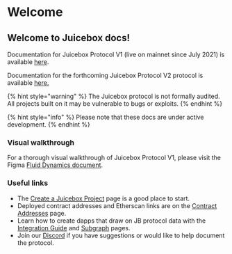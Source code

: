 # Welcome

## Welcome to Juicebox docs!

Documentation for Juicebox Protocol V1 (live on mainnet since July 2021) is available [here](protocol-v2/specifications/contracts/).

Documentation for the forthcoming Juicebox Protocol V2 protocol is available [here.](broken-reference)

{% hint style="warning" %}
The Juicebox protocol is not formally audited. All projects built on it may be vulnerable to bugs or exploits.
{% endhint %}

{% hint style="info" %}
Please note that these docs are under active development.
{% endhint %}

### Visual walkthrough

For a thorough visual walkthrough of Juicebox Protocol V1, please visit the Figma [Fluid Dynamics document](https://www.figma.com/file/dHsQ7Bt3ryXbZ2sRBAfBq5/Fluid-Dynamics).

### Useful links

* The [Create a Juicebox Project](getting-started/create-a-juicebox-project.md) page is a good place to start.
* Deployed contract addresses and Etherscan links are on the [Contract Addresses](resources/contract-addresses.md) page.
* Learn how to create dapps that draw on JB protocol data with the [Integration Guide](developers/integration-guide.md) and [Subgraph](developers/subgraph.md) pages.
* Join our [Discord](https://discord.com/invite/5JsDvuyCPd) if you have suggestions or would like to help document the protocol.
